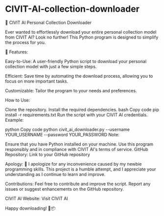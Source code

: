 # CIVIT-AI-collection-downloader
🤖 CIVIT AI Personal Collection Downloader

Ever wanted to effortlessly download your entire personal collection model from CIVIT AI? Look no further! This Python program is designed to simplify the process for you.

🚀 Features:

Easy-to-Use: A user-friendly Python script to download your personal collection model with just a few simple steps.

Efficient: Save time by automating the download process, allowing you to focus on more important tasks.

Customizable: Tailor the program to your needs and preferences.

How to Use:

Clone the repository.
Install the required dependencies.
bash
Copy code
pip install -r requirements.txt
Run the script with your CIVIT AI credentials.
Example:

python
Copy code
python civit_ai_downloader.py --username YOUR_USERNAME --password YOUR_PASSWORD
Note:

Ensure that you have Python installed on your machine.
Use this program responsibly and in compliance with CIVIT AI's terms of service.
GitHub Repository:
Link to your GitHub repository

Apology:
🙏 I apologize for any inconvenience caused by my newbie programming skills. This project is a humble attempt, and I appreciate your understanding as I continue to learn and improve.

Contributions:
Feel free to contribute and improve the script. Report any issues or suggest enhancements on the GitHub repository.

CIVIT AI Website:
Visit CIVIT AI

Happy downloading! 🤖📦

